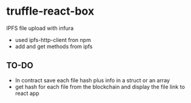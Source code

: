 # truffle-react-box

IPFS file upload with infura

- used ipfs-http-client fron npm
- add and get methods from ipfs

## TO-DO

- In contract save each file hash plus info in a struct or an array
- get hash for each file from the blockchain and display the file link to react app
